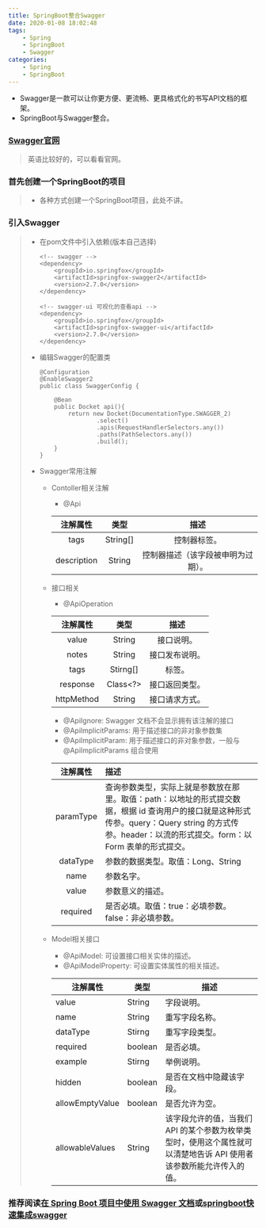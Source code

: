 ```yaml
---
title: SpringBoot整合Swagger
date: 2020-01-08 18:02:48
tags:
	- Spring
	- SpringBoot
	- Swagger
categories:
	- Spring
	- SpringBoot
---
```


* Swagger是一款可以让你更方便、更流畅、更具格式化的书写API文档的框架。
* SpringBoot与Swagger整合。

<!-- more -->

### [Swagger官网]( https://swagger.io/ )

> 英语比较好的，可以看看官网。

### 首先创建一个SpringBoot的项目

> * 各种方式创建一个SpringBoot项目，此处不讲。
>

### 引入Swagger

> * 在pom文件中引入依赖(版本自己选择)
>
>   ```
>   <!-- swagger -->
>   <dependency>
>       <groupId>io.springfox</groupId>
>       <artifactId>springfox-swagger2</artifactId>
>       <version>2.7.0</version>
>   </dependency>
>   
>   <!-- swagger-ui 可视化的查看api -->
>   <dependency>
>       <groupId>io.springfox</groupId>
>       <artifactId>springfox-swagger-ui</artifactId>
>       <version>2.7.0</version>
>   </dependency>
>   ```
>
> * 编辑Swagger的配置类
>
>   ```
>   @Configuration
>   @EnableSwagger2
>   public class SwaggerConfig {
>   
>       @Bean
>       public Docket api(){
>           return new Docket(DocumentationType.SWAGGER_2)
>                   .select()
>                   .apis(RequestHandlerSelectors.any())
>                   .paths(PathSelectors.any())
>                   .build();
>       }
>   }
>   ```
>
> * Swagger常用注解
>
>   * Contoller相关注解
>
>     * @Api
>
>     |  注解属性   |   类型   |                描述                |
>     | :---------: | :------: | :--------------------------------: |
>     |    tags     | String[] |            控制器标签。            |
>     | description |  String  | 控制器描述（该字段被申明为过期）。 |
>
>   * 接口相关
>
>     * @ApiOperation
>
>     |  注解属性  |   类型   |      描述      |
>     | :--------: | :------: | :------------: |
>     |   value    |  String  |   接口说明。   |
>     |   notes    |  String  | 接口发布说明。 |
>     |    tags    | Stirng[] |     标签。     |
>     |  response  | Class<?> | 接口返回类型。 |
>     | httpMethod |  String  | 接口请求方式。 |
>     * @ApiIgnore: Swagger 文档不会显示拥有该注解的接口
>     * @ApilmplicitParams: 用于描述接口的非对象参数集
>     * @ApiImplicitParam: 用于描述接口的非对象参数，一般与 @ApiImplicitParams 组合使用
>
>     | 注解属性  | 描述                                                         |
>     | :-------: | :----------------------------------------------------------- |
>     | paramType | 查询参数类型，实际上就是参数放在那里。取值：path：以地址的形式提交数据，根据 id 查询用户的接口就是这种形式传参。query：Query string 的方式传参。header：以流的形式提交。form：以 Form 表单的形式提交。 |
>     | dataType  | 参数的数据类型。取值：Long、String                           |
>     |   name    | 参数名字。                                                   |
>     |   value   | 参数意义的描述。                                             |
>     | required  | 是否必填。取值：true：必填参数。false：非必填参数。          |
>
>   * Model相关接口
>
>     * @ApiModel: 可设置接口相关实体的描述。 
>     * @ApiModelProperty: 可设置实体属性的相关描述。 
>
>     | 注解属性        | 类型    | 描述                                                         |
>     | --------------- | ------- | ------------------------------------------------------------ |
>     | value           | String  | 字段说明。                                                   |
>     | name            | String  | 重写字段名称。                                               |
>     | dataType        | Stirng  | 重写字段类型。                                               |
>     | required        | boolean | 是否必填。                                                   |
>     | example         | Stirng  | 举例说明。                                                   |
>     | hidden          | boolean | 是否在文档中隐藏该字段。                                     |
>     | allowEmptyValue | boolean | 是否允许为空。                                               |
>     | allowableValues | String  | 该字段允许的值，当我们 API 的某个参数为枚举类型时，使用这个属性就可以清楚地告诉 API 使用者该参数所能允许传入的值。 |

### 推荐阅读[在 Spring Boot 项目中使用 Swagger 文档]( https://www.ibm.com/developerworks/cn/java/j-using-swagger-in-a-spring-boot-project/index.html )或[springboot快速集成swagger]( https://juejin.im/post/5cf08d65f265da1bb13f17a6#heading-14 )